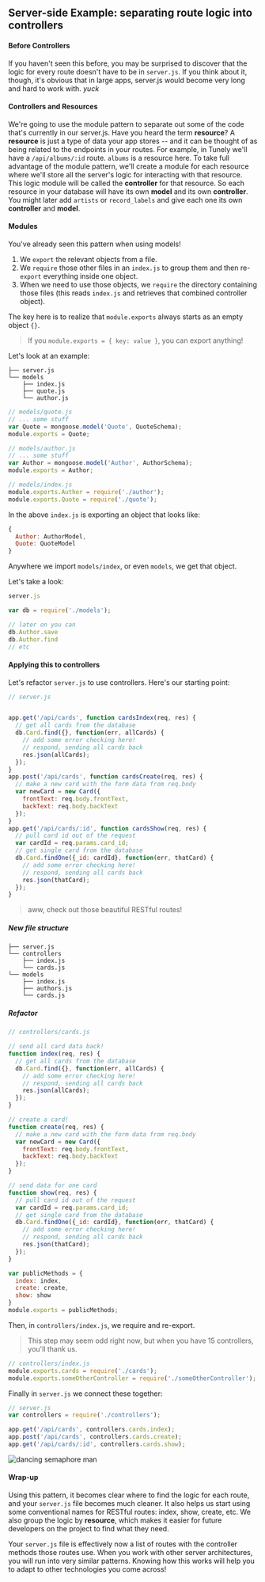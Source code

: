 ## Server-side Example: separating route logic into controllers


#### Before Controllers

If you haven't seen this before, you may be surprised to discover that the logic for every route doesn't have to be in `server.js`.  If you think about it, though, it's obvious that in large apps, server.js would become very long and hard to work with. _yuck_

#### Controllers and Resources

We're going to use the module pattern to separate out some of the code that's currently in our server.js.  Have you heard the term **resource**?  A **resource** is just a type of data your app stores -- and it can be thought of as being related to the endpoints in your routes.  For example, in Tunely we'll have a `/api/albums/:id` route.  `albums` is a resource here. To take full advantage of the module pattern, we'll create a module for each resource where we'll store all the server's logic for interacting with that resource. This logic module will be called the **controller** for that resource. So each resource in your database will have its own **model** and its own **controller**. You might later add `artists` or `record_labels` and give each one its own **controller** and **model**.    

#### Modules

You've already seen this pattern when using models!

1. We `export` the relevant objects from a file.  
1. We `require` those other files in an `index.js` to group them and then re-`export` everything inside one object.
1. When we need to use those objects, we `require` the directory containing those files (this reads `index.js` and retrieves that combined controller object).

The key here is to realize that `module.exports` always starts as an empty object `{}`.  

> If you `module.exports = { key: value }`, you can export anything!

Let's look at an example:

```
├── server.js
└── models
    ├── index.js
    ├── quote.js
    └── author.js

```
 
```js
// models/quote.js
// ... some stuff
var Quote = mongoose.model('Quote', QuoteSchema);
module.exports = Quote;
```

```js
// models/author.js
// ... some stuff
var Author = mongoose.model('Author', AuthorSchema);
module.exports = Author;
```

```js
// models/index.js
module.exports.Author = require('./author');
module.exports.Quote = require('./quote');
```

In the above `index.js` is exporting an object that looks like:

```js
{ 
  Author: AuthorModel,
  Quote: QuoteModel
}
```

Anywhere we import `models/index`, or even `models`, we get that object.

Let's take a look:

```js
server.js

var db = require('./models');

// later on you can
db.Author.save
db.Author.find
// etc
```

#### Applying this to controllers

Let's refactor `server.js` to use controllers. Here's our starting point:

```js
// server.js


app.get('/api/cards', function cardsIndex(req, res) { 
  // get all cards from the database 
  db.Card.find({}, function(err, allCards) {
    // add some error checking here!
    // respond, sending all cards back
    res.json(allCards);
  });
}
app.post('/api/cards', function cardsCreate(req, res) { 
  // make a new card with the form data from req.body
  var newCard = new Card({
    frontText: req.body.frontText,
    backText: req.body.backText
  });
}
app.get('/api/cards/:id', function cardsShow(req, res) { 
  // pull card id out of the request
  var cardId = req.params.card_id;
  // get single card from the database 
  db.Card.findOne({_id: cardId}, function(err, thatCard) {
    // add some error checking here!
    // respond, sending all cards back
    res.json(thatCard);
  });
}
```

> aww, check out those beautiful RESTful routes!

##### New file structure



```
├── server.js
└── controllers
    ├── index.js
    └── cards.js
└── models
    ├── index.js
    ├── authors.js
    └── cards.js
```

##### Refactor

```js
// controllers/cards.js

// send all card data back!
function index(req, res) {
  // get all cards from the database 
  db.Card.find({}, function(err, allCards) {
    // add some error checking here!
    // respond, sending all cards back
    res.json(allCards);
  });
}

// create a card!
function create(req, res) {
  // make a new card with the form data from req.body
  var newCard = new Card({
    frontText: req.body.frontText,
    backText: req.body.backText
  });
}

// send data for one card
function show(req, res) {
  // pull card id out of the request
  var cardId = req.params.card_id;
  // get single card from the database 
  db.Card.findOne({_id: cardId}, function(err, thatCard) {
    // add some error checking here!
    // respond, sending all cards back
    res.json(thatCard);
  });
}

var publicMethods = {
  index: index,
  create: create,
  show: show
}
module.exports = publicMethods;
```

Then, in `controllers/index.js`, we require and re-export.  

> This step may seem odd right now, but when you have 15 controllers, you'll thank us.

```js
// controllers/index.js
module.exports.cards = require('./cards');
module.exports.someOtherController = require('./someOtherController');
```

Finally in `server.js` we connect these together:

```js
// server.js
var controllers = require('./controllers');

app.get('/api/cards', controllers.cards.index);
app.post('/api/cards', controllers.cards.create);
app.get('/api/cards/:id', controllers.cards.show);
```

![dancing semaphore man](https://media.giphy.com/media/rDroB384ydCvK/giphy.gif)

#### Wrap-up

Using this pattern, it becomes clear where to find the logic for each route, and your `server.js` file becomes much cleaner.  It also helps us start using some conventional names for RESTful routes: index, show, create, etc.  We also group the logic by **resource**, which makes it easier for future developers on the project to find what they need.

Your `server.js` file is effectively now a list of routes with the controller methods those routes use.  When you work with other server architectures, you will run into very similar patterns. Knowing how this works will help you to adapt to other technologies you come across!
